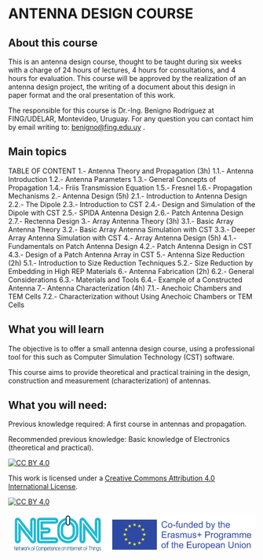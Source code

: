 # ANTENNA DESIGN COURSE
## About this course
This is an antenna design course, thought to be taught during six weeks with a charge of 24 hours of lectures, 4 hours for consultations, and 4 hours for evaluation. This course will be approved by the realization of an antenna design project, the writing of a document about this design in paper format and the oral presentation of this work. 

The responsible for this course is Dr.-Ing. Benigno Rodríguez at FING/UDELAR, Montevideo, Uruguay. For any question you can contact him by email writing to: benigno@fing.edu.uy .


## Main topics
TABLE OF CONTENT 
1.- Antenna Theory and Propagation (3h) 
	1.1.- Antenna Introduction 
	1.2.- Antenna Parameters 
	1.3.- General Concepts of Propagation 
	1.4.- Friis Transmission Equation 
	1.5.- Fresnel 
	1.6.- Propagation Mechanisms 
2.- Antenna Design (5h) 
	2.1.- Introduction to Antenna Design 
	2.2.- The Dipole 
	2.3.- Introduction to CST 
	2.4.- Design and Simulation of the Dipole with CST 
	2.5.- SPIDA Antenna Design 
	2.6.- Patch Antenna Design 
	2.7.- Rectenna Design 
3.- Array Antenna Theory (3h) 
	3.1.- Basic Array Antenna Theory 
	3.2.- Basic Array Antenna Simulation with CST 
	3.3.- Deeper Array Antenna Simulation with CST 
4.- Array Antenna Design (5h) 
	4.1.- Fundamentals on Patch Antenna Design 
	4.2.- Patch Antenna Design in CST 
	4.3.- Design of a Patch Antenna Array in CST 
5.- Antenna Size Reduction (2h) 
	5.1.- Introduction to Size Reduction Techniques 
	5.2.- Size Reduction by Embedding in High REP Materials 
6.- Antenna Fabrication (2h) 
	6.2.- General Considerations 
	6.3.- Materials and Tools 
	6.4.- Example of a Constructed Antenna 
7.- Antenna Characterization (4h) 
	7.1.- Anechoic Chambers and TEM Cells 
	7.2.- Characterization without Using Anechoic Chambers or 	 	TEM Cells 

## What you will learn
The objective is to offer a small antenna design course, using a professional tool for this such as Computer Simulation Technology (CST) software.

This course aims to provide theoretical and practical training in the design, construction and measurement (characterization) of antennas.

## What you will need:
Previous knowledge required: A first course in antennas and propagation.

Recommended previous knowledge: Basic knowledge of Electronics (theoretical and practical).


[![CC BY 4.0][cc-by-shield]][cc-by]

This work is licensed under a
[Creative Commons Attribution 4.0 International License][cc-by].

[![CC BY 4.0][cc-by-image]][cc-by]

[cc-by]: http://creativecommons.org/licenses/by/4.0/
[cc-by-image]: https://i.creativecommons.org/l/by/4.0/88x31.png
[cc-by-shield]: https://img.shields.io/badge/License-CC%20BY%204.0-lightgrey.svg
![logo_neon_erasmus](https://github.com/neon-iot/antenna_design/blob/main/images/BannerSupportErasmus.png)

